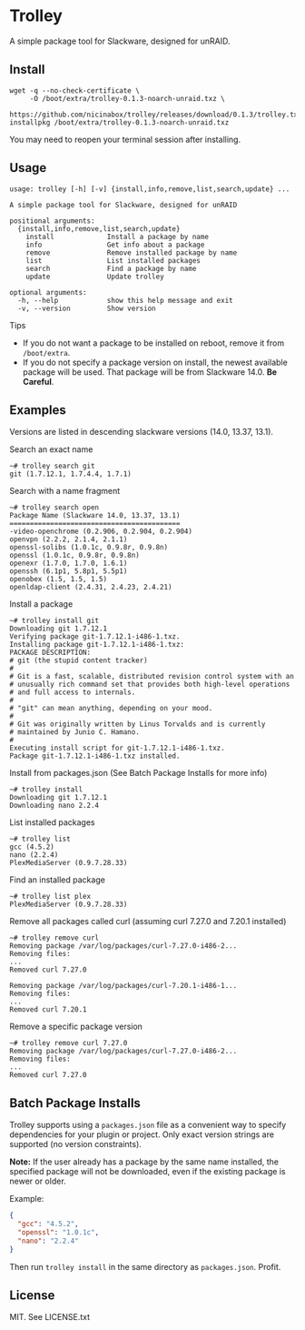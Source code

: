 # Trolley

A simple package tool for Slackware, designed for unRAID.

## Install

    wget -q --no-check-certificate \
         -O /boot/extra/trolley-0.1.3-noarch-unraid.txz \
         https://github.com/nicinabox/trolley/releases/download/0.1.3/trolley.txz
    installpkg /boot/extra/trolley-0.1.3-noarch-unraid.txz

You may need to reopen your terminal session after installing.

## Usage

    usage: trolley [-h] [-v] {install,info,remove,list,search,update} ...

    A simple package tool for Slackware, designed for unRAID

    positional arguments:
      {install,info,remove,list,search,update}
        install             Install a package by name
        info                Get info about a package
        remove              Remove installed package by name
        list                List installed packages
        search              Find a package by name
        update              Update trolley

    optional arguments:
      -h, --help            show this help message and exit
      -v, --version         Show version

Tips

* If you do not want a package to be installed on reboot, remove it from `/boot/extra`.
* If you do not specify a package version on install, the newest available package will be used. That package will be from Slackware 14.0. **Be Careful**.

## Examples

Versions are listed in descending slackware versions (14.0, 13.37, 13.1).

Search an exact name

    ~# trolley search git
    git (1.7.12.1, 1.7.4.4, 1.7.1)

Search with a name fragment

    ~# trolley search open
    Package Name (Slackware 14.0, 13.37, 13.1)
    ==========================================
    -video-openchrome (0.2.906, 0.2.904, 0.2.904)
    openvpn (2.2.2, 2.1.4, 2.1.1)
    openssl-solibs (1.0.1c, 0.9.8r, 0.9.8n)
    openssl (1.0.1c, 0.9.8r, 0.9.8n)
    openexr (1.7.0, 1.7.0, 1.6.1)
    openssh (6.1p1, 5.8p1, 5.5p1)
    openobex (1.5, 1.5, 1.5)
    openldap-client (2.4.31, 2.4.23, 2.4.21)

Install a package

    ~# trolley install git
    Downloading git 1.7.12.1
    Verifying package git-1.7.12.1-i486-1.txz.
    Installing package git-1.7.12.1-i486-1.txz:
    PACKAGE DESCRIPTION:
    # git (the stupid content tracker)
    #
    # Git is a fast, scalable, distributed revision control system with an
    # unusually rich command set that provides both high-level operations
    # and full access to internals.
    #
    # "git" can mean anything, depending on your mood.
    #
    # Git was originally written by Linus Torvalds and is currently
    # maintained by Junio C. Hamano.
    #
    Executing install script for git-1.7.12.1-i486-1.txz.
    Package git-1.7.12.1-i486-1.txz installed.

Install from packages.json (See Batch Package Installs for more info)

    ~# trolley install
    Downloading git 1.7.12.1
    Downloading nano 2.2.4

List installed packages

    ~# trolley list
    gcc (4.5.2)
    nano (2.2.4)
    PlexMediaServer (0.9.7.28.33)

Find an installed package

    ~# trolley list plex
    PlexMediaServer (0.9.7.28.33)

Remove all packages called curl (assuming curl 7.27.0 and 7.20.1 installed)

    ~# trolley remove curl
    Removing package /var/log/packages/curl-7.27.0-i486-2...
    Removing files:
    ...
    Removed curl 7.27.0

    Removing package /var/log/packages/curl-7.20.1-i486-1...
    Removing files:
    ...
    Removed curl 7.20.1

Remove a specific package version

    ~# trolley remove curl 7.27.0
    Removing package /var/log/packages/curl-7.27.0-i486-2...
    Removing files:
    ...
    Removed curl 7.27.0

## Batch Package Installs

Trolley supports using a `packages.json` file as a convenient way to specify dependencies for your plugin or project. Only exact version strings are supported (no version constraints).

**Note:** If the user already has a package by the same name installed, the specified package will not be downloaded, even if the existing package is newer or older.

Example:

```json
{
  "gcc": "4.5.2",
  "openssl": "1.0.1c",
  "nano": "2.2.4"
}
```

Then run `trolley install` in the same directory as `packages.json`. Profit.

## License

MIT. See LICENSE.txt
